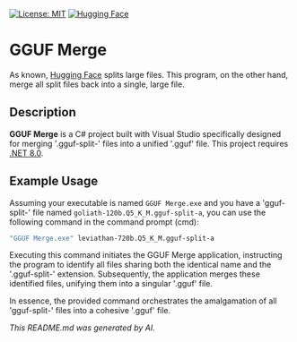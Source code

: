 [![License: MIT](https://img.shields.io/badge/License-MIT-green.svg)](https://opensource.org/licenses/MIT) [![Hugging Face](https://img.shields.io/badge/Powered%20by-Hugging%20Face-yellow)](https://huggingface.co/)
# GGUF Merge
As known, [Hugging Face](https://huggingface.co/) splits large files. This program, on the other hand, merge all split files back into a single, large file.

## Description

**GGUF Merge** is a C# project built with Visual Studio specifically designed for merging '.gguf-split-' files into a unified '.gguf' file. This project requires [.NET 8.0](https://dotnet.microsoft.com/en-us/download/dotnet/8.0).

## Example Usage

Assuming your executable is named `GGUF Merge.exe` and you have a 'gguf-split-' file named `goliath-120b.Q5_K_M.gguf-split-a`, you can use the following command in the command prompt (cmd):

```bash
"GGUF Merge.exe" leviathan-720b.Q5_K_M.gguf-split-a
```
Executing this command initiates the GGUF Merge application, instructing the program to identify all files sharing both the identical name and the '.gguf-split-' extension. Subsequently, the application merges these identified files, unifying them into a singular '.gguf' file.

In essence, the provided command orchestrates the amalgamation of all 'gguf-split-' files into a cohesive '.gguf' file.

*This README.md was generated by AI.*
